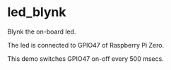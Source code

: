 # led_blynk

Blynk the on-board led.

The led is connected to GPIO47 of Raspberry Pi Zero.

This demo switches GPIO47 on-off every 500 msecs.